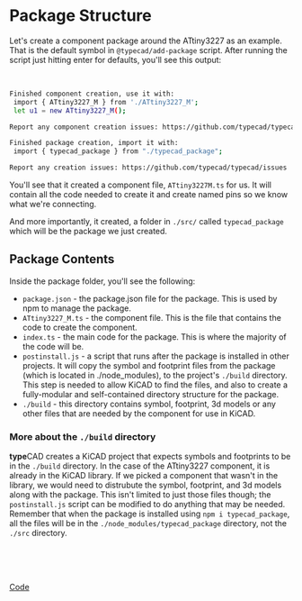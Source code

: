 <script lang="ts">
    import { ScrollArea } from "$lib/components/ui/scroll-area/index.js";
    import { buttonVariants } from "$lib/components/ui/button";
    import ChevronRight from "lucide-svelte/icons/chevron-right";
    let { data }: { data: PageData } = $props();
</script>

# Package Structure
Let's create a component package around the ATtiny3227 as an example. That is the default symbol in `@typecad/add-package` script. After running the script just hitting enter for defaults, you'll see this output:

<br />
<ScrollArea orientation="both">

```bash
Finished component creation, use it with:
 import { ATtiny3227_M } from './ATtiny3227_M';
 let u1 = new ATtiny3227_M();

Report any component creation issues: https://github.com/typecad/typecad/issues

Finished package creation, import it with:
 import { typecad_package } from "./typecad_package";

Report any creation issues: https://github.com/typecad/typecad/issues
```
</ScrollArea>

You'll see that it created a component file, `ATtiny3227M.ts` for us. It will contain all the code needed to create it and create named pins so we know what we're connecting. 

And more importantly, it created, a folder in `./src/` called `typecad_package` which will be the package we just created. 

## Package Contents
Inside the package folder, you'll see the following:
- `package.json` - the package.json file for the package. This is used by npm to manage the package.
- `ATtiny3227_M.ts` - the component file. This is the file that contains the code to create the component.
- `index.ts` - the main code for the package. This is where the majority of the code will be.
- `postinstall.js` - a script that runs after the package is installed in other projects. It will copy the symbol and footprint files from the package (which is located in ./node_modules), to the project's `./build` directory. This step is needed to allow KiCAD to find the files, and also to create a fully-modular and self-contained directory structure for the package.
- `./build` - this directory contains symbol, footprint, 3d models or any other files that are needed by the component for use in KiCAD.

### More about the `./build` directory
**type**CAD creates a KiCAD project that expects symbols and footprints to be in the `./build` directory. In the case of the ATtiny3227 component, it is already in the KiCAD library. If we picked a component that wasn't in the library, we would need to distrubute the symbol, footprint, and 3d models along with the package. This isn't limited to just those files though; the `postinstall.js` script can be modified to do anything that may be needed. Remember that when the package is installed using `npm i typecad_package`, all the files will be in the `./node_modules/typecad_package` directory, not the `./src` directory. 

<div class="relative">
<br/>
<br/>
<br/>
    <p class="absolute right-0">
       <a href="/docs/package/code" class={buttonVariants({ variant: "outline" })}>Code<ChevronRight /></a>
    </p>
</div>